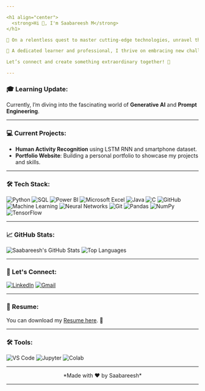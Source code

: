 ```yaml
---

<h1 align="center">
  <strong>Hi 👋, I'm Saabareesh M</strong>
</h1>

🚀 On a relentless quest to master cutting-edge technologies, unravel the complexities of data, and refine my expertise. Whether it’s analyzing intricate datasets, uncovering hidden patterns, or developing robust algorithms, I am passionate about turning data into strategic insights. 🧠

🌟 A dedicated learner and professional, I thrive on embracing new challenges and driving impactful solutions. My goal is to leverage the power of data and technology to address significant problems. From fine-tuning machine learning models to collaborating with forward-thinking teams, I'm committed to making a meaningful and lasting contribution. 💥

Let’s connect and create something extraordinary together! 🌟

---
```


### 🎓 Learning Update:
Currently, I’m diving into the fascinating world of **Generative AI** and **Prompt Engineering**.

---

### 💻 Current Projects:
- **Human Activity Recognition** using LSTM RNN and smartphone dataset.
- **Portfolio Website**: Building a personal portfolio to showcase my projects and skills.

---

### 🛠️ Tech Stack:

![Python](https://img.shields.io/badge/-Python-3776AB?logo=python&logoColor=white&style=for-the-badge)
![SQL](https://img.shields.io/badge/-SQL-4479A1?logo=postgresql&logoColor=white&style=for-the-badge)
![Power BI](https://img.shields.io/badge/-Power%20BI-F2C811?logo=power-bi&logoColor=white&style=for-the-badge)
![Microsoft Excel](https://img.shields.io/badge/-Microsoft%20Excel-217346?logo=microsoft-excel&logoColor=white&style=for-the-badge)
![Java](https://img.shields.io/badge/-Java-007396?logo=java&logoColor=white&style=for-the-badge)
![C](https://img.shields.io/badge/-C-A8B9CC?logo=c&logoColor=white&style=for-the-badge)
![GitHub](https://img.shields.io/badge/-GitHub-181717?logo=github&logoColor=white&style=for-the-badge)
![Machine Learning](https://img.shields.io/badge/-Machine%20Learning-FF6F00?logo=google&logoColor=white&style=for-the-badge)
![Neural Networks](https://img.shields.io/badge/-Neural%20Networks-FF6F00?logo=deep-learning&logoColor=white&style=for-the-badge)
![Git](https://img.shields.io/badge/-Git-F05032?logo=git&logoColor=white&style=for-the-badge)
![Pandas](https://img.shields.io/badge/-Pandas-150458?logo=pandas&logoColor=white&style=for-the-badge)
![NumPy](https://img.shields.io/badge/-NumPy-013243?logo=numpy&logoColor=white&style=for-the-badge)
![TensorFlow](https://img.shields.io/badge/-TensorFlow-FF6F00?logo=tensorflow&logoColor=white&style=for-the-badge)

---

### 📈 GitHub Stats:
![Saabareesh's GitHub Stats](https://github-readme-stats.vercel.app/api?username=SaabareeshM&show_icons=true&theme=radical)
![Top Languages](https://github-readme-stats.vercel.app/api/top-langs/?username=SaabareeshM&layout=compact&theme=radical)

---

### 🤝 Let's Connect:

[![LinkedIn](https://img.shields.io/badge/-LinkedIn-0077B5?logo=linkedin&logoColor=white&style=for-the-badge)](https://www.linkedin.com/in/sabareesh-mahesh-840a5b22a/)
[![Gmail](https://img.shields.io/badge/-Gmail-D14836?logo=gmail&logoColor=white&style=for-the-badge)](mailto:saabareeshmahesh@gmail.com)


---

### 📄 Resume:
You can download my [Resume here](https://ivory-wilhelmine-18.tiiny.site). 📄

---

### 🛠️ Tools:

![VS Code](https://img.shields.io/badge/-VS%20Code-007ACC?logo=visual-studio-code&logoColor=white&style=for-the-badge)
![Jupyter](https://img.shields.io/badge/-Jupyter-F37626?logo=jupyter&logoColor=white&style=for-the-badge)
![Colab](https://img.shields.io/badge/-Colab-F9AB00?logo=google-colab&logoColor=white&style=for-the-badge)

---
<p align="center">
  *Made with ❤️ by Saabareesh*
</p>

---
